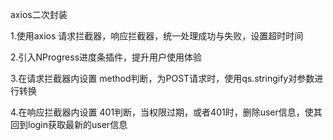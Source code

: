 axios二次封装

1.使用axios 请求拦截器，响应拦截器，统一处理成功与失败，设置超时时间

2.引入NProgress进度条插件，提升用户使用体验

3.在请求拦截器内设置 method判断，为POST请求时，使用qs.stringify对参数进行转换

4.在响应拦截器内设置 401判断，当权限过期，或者401时，删除user信息，使其回到login获取最新的user信息

